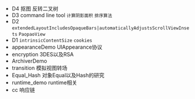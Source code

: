* D4 抠图 反转二叉树
* D3 command line tool `计算阴影面积` `排序算法`
* D2 `extendedLayoutIncludesOpaqueBars|automaticallyAdjustsScrollViewInsets` `PaopaoView`
* D1 `intrinsicContentSize` `cookies`
* appearanceDemo UIAppearance协议
* encryption 3DES以及RSA
* ArchiverDemo
* transition 模拟视图转场
* Equal_Hash 对象Equal以及Hash的研究
* runtime_demo runtime相关
* cc 响应链
